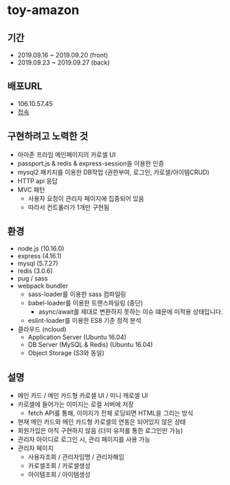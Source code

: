 # toy-amazon

## 기간
- 2019.09.16 ~ 2019.09.20 (front)
- 2019.09.23 ~ 2019.09.27 (back)

## 배포URL
- 106.10.57.45
- [접속](http://106.10.57.45) 
## 구현하려고 노력한 것
- 아마존 프라임 메인페이지의 카로셀 UI
- passport.js & redis & express-session을 이용한 인증
- mysql2 패키지를 이용한 DB작업 (권한부여, 로그인, 카로셀/아이템CRUD)
- HTTP api 응답
- MVC 패턴
  - 사용자 요청이 관리자 페이지에 집중되어 있음
  - 따라서 컨트롤러가 1개만 구현됨 

## 환경
- node.js (10.16.0)
- express (4.16.1)
- mysql (5.7.27)
- redis (3.0.6)
- pug / sass
- webpack bundler
  - sass-loader를 이용한 sass 컴파일링
  - babel-loader를 이용한 트랜스파일링 (중단)
    - async/await를 제대로 변환하지 못하는 이슈 떄문에 미적용 상태입니다.
  - eslint-loader를 이용한 ES8 기준 정적 분석
- 클라우드 (ncloud)
  - Application Server (Ubuntu 16.04)
  - DB Server (MySQL & Redis) (Ubuntu 16.04)
  - Object Storage (S3와 동일)

## 설명
- 메인 카드 / 메인 카드형 카로셀 UI / 미니 캐로셀 UI 
- 카로셀에 들어가는 이미지는 로컬 서버에 저장
  - fetch API를 통해, 이미지가 전체 로딩되면 HTML을 그리는 방식
- 현재 메인 카드와 메인 카드형 카로셀의 연동은 되어있지 않은 상태
- 회원가입은 아직 구현하지 않음 (더미 유저를 통한 로그인만 가능)
- 관리자 아이디로 로그인 시, 관리 페이지를 사용 가능
- 관리자 페이지
  - 사용자조회 / 관리자임명 / 관리자해임
  - 카로셀조회 / 카로셀생성
  - 아이템조회 / 아이템생성
